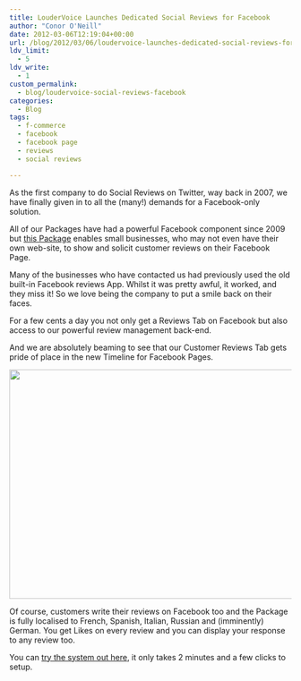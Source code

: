 ```yaml
---
title: LouderVoice Launches Dedicated Social Reviews for Facebook
author: "Conor O'Neill"
date: 2012-03-06T12:19:04+00:00
url: /blog/2012/03/06/loudervoice-launches-dedicated-social-reviews-for-facebook/
ldv_limit:
  - 5
ldv_write:
  - 1
custom_permalink:
  - blog/loudervoice-social-reviews-facebook
categories:
  - Blog
tags:
  - f-commerce
  - facebook
  - facebook page
  - reviews
  - social reviews

---
```

As the first company to do Social Reviews on Twitter, way back in 2007, we have finally given in to all the (many!) demands for a Facebook-only solution.

All of our Packages have had a powerful Facebook component since 2009 but [this Package][1] enables small businesses, who may not even have their own web-site, to show and solicit customer reviews on their Facebook Page.

Many of the businesses who have contacted us had previously used the old built-in Facebook reviews App. Whilst it was pretty awful, it worked, and they miss it! So we love being the company to put a smile back on their faces.

For a few cents a day you not only get a Reviews Tab on Facebook but also access to our powerful review management back-end.

And we are absolutely beaming to see that our Customer Reviews Tab gets pride of place in the new Timeline for Facebook Pages.

<p style="text-align: center;">
  <a href="https://www.facebook.com/pages/Onoto-Pens/186030491456241"><img class="aligncenter  wp-image-2573" title="onoto" src="https://loudervoice.com/wp-content/uploads/2012/03/onoto.png" alt="" width="563" height="410" srcset="/wp-content/uploads/2012/03/onoto.png 870w, /wp-content/uploads/2012/03/onoto-300x218.png 300w" sizes="(max-width: 563px) 100vw, 563px" /></a>
</p>

Of course, customers write their reviews on Facebook too and the Package is fully localised to French, Spanish, Italian, Russian and (imminently) German. You get Likes on every review and you can display your response to any review too.

You can [try the system out here][1], it only takes 2 minutes and a few clicks to setup.

 [1]: https://loudervoice.com/products/facebook-reviews-package/